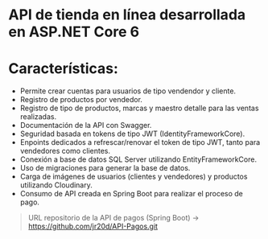 # API de tienda en línea desarrollada en ASP.NET Core 6
# Características:
* Permite crear cuentas para usuarios de tipo vendendor y cliente.
* Registro de productos por vendedor.
* Registro de tipo de productos, marcas y maestro detalle para las ventas realizadas.
* Documentación de la API con Swagger.
* Seguridad basada en tokens de tipo JWT (IdentityFrameworkCore).
* Enpoints dedicados a refrescar/renovar el token de tipo JWT, tanto para vendedores como clientes.
* Conexión a base de datos SQL Server utilizando EntityFrameworkCore.
* Uso de migraciones para generar la base de datos.
* Carga de imágenes de usuarios (clientes y vendedores) y productos utilizando Cloudinary.
* Consumo de API creada en Spring Boot para realizar el proceso de pago.

> URL repositorio de la API de pagos (Spring Boot) -> https://github.com/jr20d/API-Pagos.git
